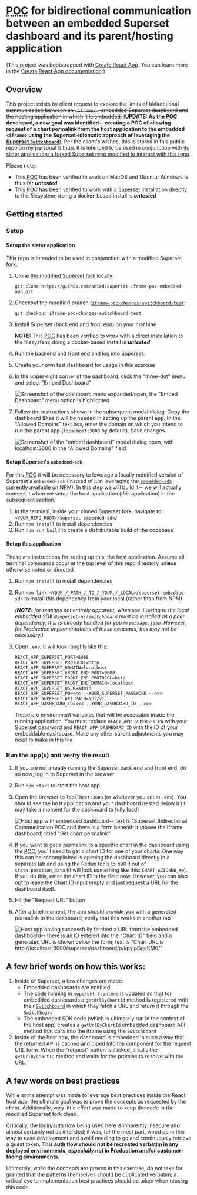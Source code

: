 # <abbr title="Proof of concept">POC</abbr> for bidirectional communication between an embedded Superset dashboard and its parent/hosting application

(This project was bootstrapped with [Create React App](https://github.com/facebook/create-react-app). You can learn more in the [Create React App documentation](https://facebook.github.io/create-react-app/docs/getting-started).)

## Overview

This project exists by client request to ~~explore the limits of bidirectional communication between an `<iframe/>`-embedded Superset dashboard and the hosting application in which it is embedded.~~ (**UPDATE: As the <abbr title="Proof of concept">POC</abbr> developed, a new goal was identified-- creating a POC of allowing request of a chart permalink from the host application to the embedded `<iframe>` using the Superset-idiomatic approach of leveraging the [Superset `Switchboard`](https://github.com/apache/superset/blob/cb2ffa530f79033716fd719f6798eec049a4dd57/superset-frontend/packages/superset-ui-switchboard/src/switchboard.ts)**).  Per the client's wishes, this is stored in this public repo on my personal Github.  It is intended to be used in conjunction with [its sister application: a forked Superset repo modified to interact with this repo](https://github.com/anied/superset-iframe-poc-embedded-app/tree/iframe-poc-changes).

Please note:

- This <abbr title="Proof of concept">POC</abbr> has been verified to work on MacOS and Ubuntu; Windows is thus far **_untested_**
- This <abbr title="Proof of concept">POC</abbr> has been verified to work with a Superset installation directly to the filesystem; doing a docker-based install is **_untested_**

## Getting started

### Setup

#### **Setup the sister application**

This repo is intended to be used in conjunction with a modified Superset fork.

1. Clone [the modified Superset fork](https://github.com/anied/superset-iframe-poc-embedded-app/tree/iframe-poc-changes) locally:

    `git clone https://github.com/anied/superset-iframe-poc-embedded-app.git`
1. Checkout the modified branch ([`iframe-poc-changes-switchboard-test`](https://github.com/anied/superset-iframe-poc-embedded-app/tree/iframe-poc-changes-switchboard-test):

    `git checkout iframe-poc-changes-switchboard-test`

1. Install Superset (back end and front end) on your machine

    **NOTE:** This <abbr title="Proof of concept">POC</abbr> has been verified to work with a direct installation to the filesystem; doing a docker-based install is **_untested_**
1. Run the backend and front end and log into Superset.
1. Create your own test dashboard for usage in this exercise
1. In the upper-right corner of the dashboard, click the "three-dot" menu and select "Embed Dashboard"

    ![Screenshot of the dashboard menu expanded/open, the "Embed Dashboard" menu option is highlighted](/readme_assets/EmbedDashboardControl.png)
1. Follow the instructions shown in the subsequent modal dialog. Copy the dashboard ID as it will be needed in setting up the parent app.  In the "Allowed Domains" text box, enter the domain on which you intend to run the parent app (`localhost:3000` by default).  Save changes.

    ![Screenshot of the "embed dashboard" modal dialog open, with `localhost:3000` in the "Allowed Domains" field](/readme_assets/EmbedDashboardModal.png)

#### **Setup Superset's `embedded-sdk`**

For this <abbr title="Proof of concept">POC</abbr> it will be necessary to leverage a locally modified version of Superset's `embedded-sdk` (instead of just leveraging the [`embedded-sdk` currently available on NPM](https://www.npmjs.com/package/@superset-ui/embedded-sdk)).  In this step we will build it-- we will actually connect it when we setup the host application (_this_ application) in the subsequent section.

1. In the terminal, inside your cloned Superset fork, navigate to `<YOUR_REPO_ROOT>/superset-embedded-sdk/`
1. Run `npm install` to install dependencies
1. Run `npm run build` to create a distributable build of the codebase

#### **Setup this application**

These are instructions for setting up this, the host application.  Assume all terminal commands occur at the top level of this repo directory unless otherwise noted or directed.

1. Run `npm install` to install dependencies
1. Run `npm link <YOUR_/_PATH_/_TO_/_YOUR_/_LOCAL>/superset-embedded-sdk` to install this dependency from your local (rather than from NPM)

    _(**NOTE:** for reasons not entirely apparent, when `npm link`ing to the local embedded SDK `@superset-ui/switchboard` must be installed as a peer dependency; this is already handled for you in `package.json`.  However, for Production implementations of these concepts, this may not be necessary.)_
1. Open `.env`, it will look roughly like this:

    ```
    REACT_APP_SUPERSET_PORT=8088
    REACT_APP_SUPERSET_PROTOCOL=http
    REACT_APP_SUPERSET_DOMAIN=localhost
    REACT_APP_SUPERSET_FRONT_END_PORT=9000
    REACT_APP_SUPERSET_FRONT_END_PROTOCOL=http
    REACT_APP_SUPERSET_FRONT_END_DOMAIN=localhost
    REACT_APP_SUPERSET_USER=admin
    REACT_APP_SUPERSET_PW=<<<---YOUR_SUPERSET_PASSWORD--->>>
    REACT_APP_SUPERSET_API_PATH=api/v1
    REACT_APP_DASHBOARD_ID=<<<---YOUR_DASHBOARD_ID--->>>
    ```

    These are environment variables that will be accessible inside the running application.  You must replace `REACT_APP_SUPERSET_PW` with your Superset password and `REACT_APP_DASHBOARD_ID` with the ID of your embeddable dashboard.  Make any other salient adjustments you may need to make in this file

### Run the app(s) and verify the result

1. If you are not already running the Superset back end and front end, do so now; log in to Superset in the browser
1. Run `npm start` to start the host app
1. Open the browser to `localhost:3000` (or whatever you set in `.env`).  You should see the host application and your dashboard nested below it (it may take a moment for the dashboard to fully load)

    ![Host app with embedded dashboard-- text is "Superset Bidirectional Communication POC and there is a form beneath it (above the iframe dashboard) titled "Get chart permalink"](/readme_assets/HostAppWithEmbeddedDashboard.png)
1. If you want to get a permalink to a specific chart in the dashboard using the <abbr title="Proof of concept">POC</abbr>, you'll need to get a chart ID for one of your charts.  One way this can be accomplished is opening the dashboard directly in a separate tab and using the Redux tools to pull it out of `state.position_data` (it will look something like this: `CHART-AZiCabB_Xw`).  If you do this, enter the chart ID in the field now.  However, you can also opt to leave the Chart ID input empty and just request a URL for the dashboard itself.  
1. Hit the "Request URL" button
1. After a brief moment, the app should provide you with a generated permalink to the dashboard; verify that this works in another tab

    ![Host app having successfully fetched a URL from the embedded dashboard-- there is an ID entered into the "Chart ID" field and a generated URL is shown below the form; text is "Chart URL is http://localhost:9000/superset/dashboard/p/kpylpGgaKM0/"](/readme_assets/Success.png)

## A few brief words on how this works:

1. Inside of Superset, a few changes are made:
    + Embedded dashboards are enabled
    + The code running in `superset-frontend` is updated so that for embedded dashboards a `getUrlByChartId` method is registered with their [`Switchboard`](https://github.com/apache/superset/blob/cb2ffa530f79033716fd719f6798eec049a4dd57/superset-frontend/packages/superset-ui-switchboard/src/switchboard.ts) in which they fetch a URL and return it through the `Switchboard`
    + The embedded SDK code (which is ultimately run in the context of the host app) creates a `getUrlByChartId` embedded dashboard API method that calls into the iframe using the `Switchboard`
1. Inside of the host app, the dashboard is embedded in such a way that the returned API is cached and piped into the component for the request URL form.  When the "request" button is clicked, it calls the `getUrlByChartId` method and waits for the promise to resolve with the URL.
## A few words on best practices

While some attempt was made to leverage best practices inside the React host app, the ultimate goal was to prove the concepts as requested by the client.  Additionally, very little effort was made to keep the code in the modified Superset fork clean.

Critically, the login/auth flow being used here is inherently insecure and almost certainly not as intended; it was, for the most part, wired up in this way to ease development and avoid needing to go and continuously retrieve a guest token.  **This auth flow should _not_ be recreated verbatim in any deployed environments, _especially_ not in Production and/or customer-facing environments.**

Ultimately, while the concepts are proven in this exercise, do not take for granted that the patterns themselves should be duplicated verbatim; a critical eye to implementation best practices should be taken when reusing this code.